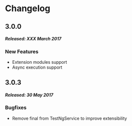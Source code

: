 # Changelog

## 3.0.0
##### Released: XXX March 2017

### New Features

* Extension modules support
* Async execution support


## 3.0.3
##### Released: 30 May 2017

### Bugfixes

* Remove final from TestNgService to improve extensibility
